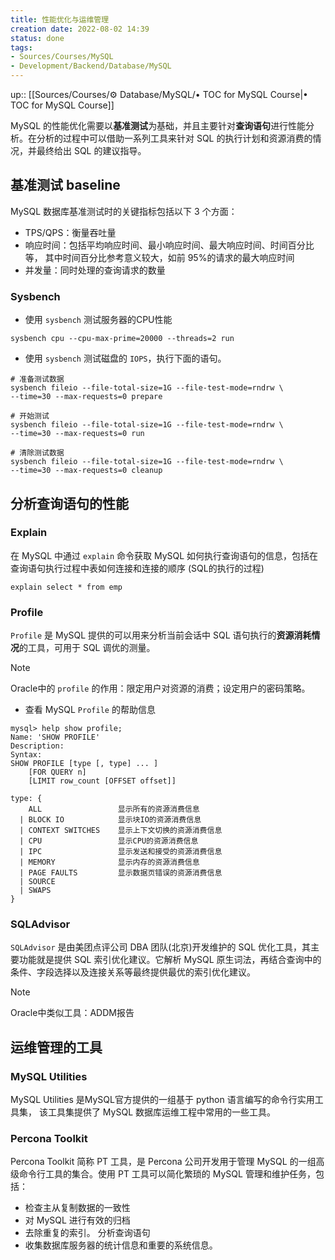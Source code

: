 ```yaml
---
title: 性能优化与运维管理
creation date: 2022-08-02 14:39 
status: done
tags: 
- Sources/Courses/MySQL
- Development/Backend/Database/MySQL
---
```

up:: [[Sources/Courses/⚙️ Database/MySQL/• TOC for MySQL Course|• TOC for MySQL Course]]

MySQL 的性能优化需要以**基准测试**为基础，并且主要针对**查询语句**进行性能分析。在分析的过程中可以借助一系列工具来针对 SQL 的执行计划和资源消费的情况，并最终给出 SQL 的建议指导。

## 基准测试 baseline

MySQL 数据库基准测试时的关键指标包括以下 3 个方面：

- TPS/QPS：衡量吞吐量
- 响应时间：包括平均响应时间、最小响应时间、最大响应时间、时间百分比等， 其中时间百分比参考意义较大，如前 95%的请求的最大响应时间
- 并发量：同时处理的查询请求的数量

### Sysbench

- 使用 `sysbench` 测试服务器的CPU性能　

```shell
sysbench cpu --cpu-max-prime=20000 --threads=2 run
```

- 使用 `sysbench` 测试磁盘的 `IOPS`，执行下面的语句。　

```shell
# 准备测试数据
sysbench fileio --file-total-size=1G --file-test-mode=rndrw \
--time=30 --max-requests=0 prepare

# 开始测试
sysbench fileio --file-total-size=1G --file-test-mode=rndrw \
--time=30 --max-requests=0 run

# 清除测试数据
sysbench fileio --file-total-size=1G --file-test-mode=rndrw \
--time=30 --max-requests=0 cleanup 	
```
 
## 分析查询语句的性能

### Explain

在 MySQL 中通过 `explain` 命令获取 MySQL 如何执行查询语句的信息，包括在查询语句执行过程中表如何连接和连接的顺序 (SQL的执行的过程)

```mysql
explain select * from emp
```

### Profile

`Profile` 是 MySQL 提供的可以用来分析当前会话中 SQL 语句执行的**资源消耗情况**的工具，可用于 SQL 调优的测量。

>[!NOTE]
>Oracle中的 `profile` 的作用：限定用户对资源的消费；设定用户的密码策略。

- 查看 MySQL `Profile` 的帮助信息

```shell
mysql> help show profile;
Name: 'SHOW PROFILE'
Description:
Syntax:
SHOW PROFILE [type [, type] ... ]
	[FOR QUERY n]
	[LIMIT row_count [OFFSET offset]]

type: {
	ALL					显示所有的资源消费信息
  | BLOCK IO			显示块IO的资源消费信息
  | CONTEXT SWITCHES	显示上下文切换的资源消费信息
  | CPU					显示CPU的资源消费信息
  | IPC					显示发送和接受的资源消费信息
  | MEMORY				显示内存的资源消费信息
  | PAGE FAULTS			显示数据页错误的资源消费信息
  | SOURCE
  | SWAPS
}
```

### SQLAdvisor

`SQLAdvisor` 是由美团点评公司 DBA 团队(北京)开发维护的 SQL 优化工具，其主要功能就是提供 SQL 索引优化建议。它解析 MySQL 原生词法，再结合查询中的条件、字段选择以及连接关系等最终提供最优的索引优化建议。

>[!NOTE]
>Oracle中类似工具：ADDM报告

## 运维管理的工具

### MySQL Utilities

MySQL Utilities 是MySQL官方提供的一组基于 python 语言编写的命令行实用工具集， 该工具集提供了 MySQL 数据库运维工程中常用的一些工具。

### Percona Toolkit

Percona Toolkit 简称 PT 工具，是 Percona 公司开发用于管理 MySQL 的一组高级命令行工具的集合。使用 PT 工具可以简化繁琐的 MySQL 管理和维护任务，包括：
- 检查主从复制数据的一致性
- 对 MySQL 进行有效的归档
- 去除重复的索引。 分析查询语句
- 收集数据库服务器的统计信息和重要的系统信息。